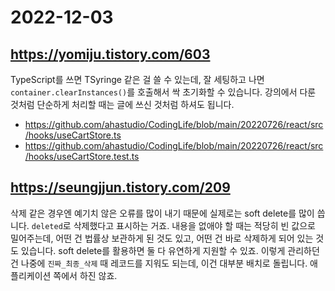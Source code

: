 # 2022-12-03

## <https://yomiju.tistory.com/603>

TypeScript를 쓰면 TSyringe 같은 걸 쓸 수 있는데,
잘 세팅하고 나면 `container.clearInstances()`를 호출해서
싹 초기화할 수 있습니다.
강의에서 다룬 것처럼 단순하게 처리할 때는
글에 쓰신 것처럼 하셔도 됩니다.

- <https://github.com/ahastudio/CodingLife/blob/main/20220726/react/src/hooks/useCartStore.ts>
- <https://github.com/ahastudio/CodingLife/blob/main/20220726/react/src/hooks/useCartStore.test.ts>

## <https://seungjjun.tistory.com/209>

삭제 같은 경우엔 예기치 않은 오류를 많이 내기 때문에
실제로는 soft delete를 많이 씁니다.
`deleted`로 삭제했다고 표시하는 거죠.
내용을 없애야 할 때는 적당히 빈 값으로 밀어주는데,
어떤 건 법률상 보관하게 된 것도 있고,
어떤 건 바로 삭제하게 되어 있는 것도 있습니다.
soft delete를 활용하면 둘 다 유연하게 지원할 수 있죠.
이렇게 관리하던 건 나중에 `진짜_최종_삭제` 때 레코드를 지워도 되는데,
이건 대부분 배치로 돌립니다.
애플리케이션 쪽에서 하진 않죠.
